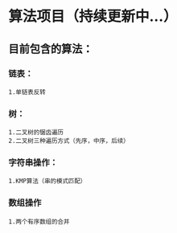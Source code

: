 # 算法项目（持续更新中...）
## 目前包含的算法：
  ### 链表：
    1.单链表反转
  ### 树：
    1.二叉树的锯齿遍历
    2.二叉树三种遍历方式（先序，中序，后续）
  ### 字符串操作：
    1.KMP算法（串的模式匹配）
  ### 数组操作
    1.两个有序数组的合并  
